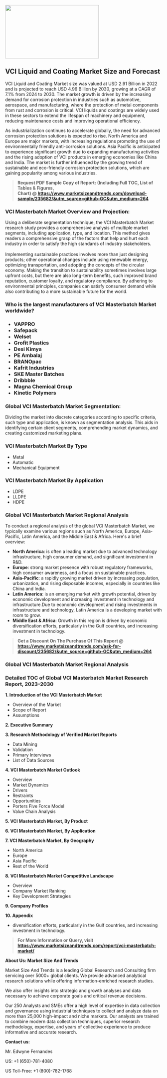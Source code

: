 <p><img class="alignnone size-medium wp-image-20088" src="https://ffe5etoiles.com/wp-content/uploads/2024/12/MST1-300x171.png" alt="" width="300" height="171" /></p><h2>VCI Liquid and Coating Market Size and Forecast</h2><p>VCI Liquid and Coating Market size was valued at USD 2.91 Billion in 2022 and is projected to reach USD 4.96 Billion by 2030, growing at a CAGR of 7.1% from 2024 to 2030. The market growth is driven by the increasing demand for corrosion protection in industries such as automotive, aerospace, and manufacturing, where the protection of metal components from rust and corrosion is critical. VCI liquids and coatings are widely used in these sectors to extend the lifespan of machinery and equipment, reducing maintenance costs and improving operational efficiency.</p><p>As industrialization continues to accelerate globally, the need for advanced corrosion protection solutions is expected to rise. North America and Europe are major markets, with increasing regulations promoting the use of environmentally friendly anti-corrosion solutions. Asia Pacific is anticipated to experience significant growth due to expanding manufacturing activities and the rising adoption of VCI products in emerging economies like China and India. The market is further influenced by the growing trend of sustainable and eco-friendly corrosion protection solutions, which are gaining popularity among various industries.</p></p><blockquote id="" class=""><strong>Request PDF Sample Copy of Report: (Including Full TOC, List of Tables &amp; Figures, Chart)&nbsp;@&nbsp;<strong><a href="https://www.marketsizeandtrends.com/download-sample/235682/&utm_source=github-GC&utm_medium=264" target="_blank">https://www.marketsizeandtrends.com/download-sample/235682/&utm_source=github-GC&utm_medium=264</a></strong></strong></blockquote><h3 id="" class="">VCI Masterbatch Market&nbsp;Overview and Projection:</h3><p id="" class="">Using a deliberate segmentation technique, the VCI Masterbatch Market research study provides a comprehensive analysis of multiple market segments, including application, type, and location. This method gives readers a comprehensive grasp of the factors that help and hurt each industry in order to satisfy the high standards of industry stakeholders. <br /> <br />Implementing sustainable practices involves more than just designing products; other operational changes include using renewable energy, optimizing transportation, and adopting the concepts of the circular economy. Making the transition to sustainability sometimes involves large upfront costs, but there are also long-term benefits, such improved brand reputation, customer loyalty, and regulatory compliance. By adhering to environmental principles, companies can satisfy consumer demand while also contributing to a more sustainable future for the world.</p><h3 id="" class="">Who is the largest manufacturers of&nbsp;VCI Masterbatch Market worldwide?</h3><h3 class=""><p><ul><li>VAPPRO </li><li> Safepack </li><li> Welset </li><li> Grofit Plastics </li><li> Desi Kimya </li><li> PE Ambalaj </li><li> BRANOpac </li><li> Kafrit Industries </li><li> SKE Master Batches </li><li> Dribbble </li><li> Magna Chemical Group </li><li> Kinetic Polymers</li></ul></p></h3><h3 id="" class="">Global&nbsp;VCI Masterbatch Market Segmentation:</h3><p id="" class="">Dividing the market into discrete categories according to specific criteria, such type and application, is known as segmentation analysis. This aids in identifying certain client segments, comprehending market dynamics, and creating customized marketing plans.</p><h3 id="" class="">VCI Masterbatch Market&nbsp;By Type</h3><p><p><ul><li>Metal</li><li> Automatic</li><li> Mechanical Equipment</p></li></ul></p></p><h3 id="" class="">VCI Masterbatch Market&nbsp;By Application</h3><p class=""><p><ul><li>LDPE</li><li> LLDPE</li><li> HDPE</li></ul></p></p><h3 id="" class="">Global VCI Masterbatch Market Regional Analysis</h3><p id="" class="">To conduct a regional analysis of the global VCI Masterbatch Market, we typically examine various regions such as North America, Europe, Asia-Pacific, Latin America, and the Middle East &amp; Africa. Here's a brief overview:</p><ul><li><strong>North America</strong>: is often a leading market due to advanced technology infrastructure, high consumer demand, and significant investment in R&amp;D.</li><li><strong>Europe</strong>: strong market presence with robust regulatory frameworks, high consumer awareness, and a focus on sustainable practices.</li><li><strong>Asia-Pacific</strong>: a rapidly growing market driven by increasing population, urbanization, and rising disposable incomes, especially in countries like China and India.</li><li><strong>Latin America</strong>: is an emerging market with growth potential, driven by economic development and increasing investment in technology and infrastructure.Due to economic development and rising investments in infrastructure and technology, Latin America is a developing market with room to grow.</li><li><strong>Middle East &amp; Africa</strong>: Growth in this region is driven by economic diversification efforts, particularly in the Gulf countries, and increasing investment in technology.</li></ul><blockquote id="" class=""><strong>Get a Discount On The Purchase Of This Report @ <strong><a href="https://www.marketsizeandtrends.com/ask-for-discount/235682/&utm_source=github-GC&utm_medium=264" target="_blank">https://www.marketsizeandtrends.com/ask-for-discount/235682/&utm_source=github-GC&utm_medium=264</a></strong></strong></blockquote><h3 id="" class="">Global VCI Masterbatch Market Regional Analysis</h3><h3 id="" class="">Detailed TOC of Global VCI Masterbatch Market Research Report, 2023-2030</h3><p id="" class=""><strong>1. Introduction of the VCI Masterbatch Market</strong></p><ul><li>Overview of the Market</li><li>Scope of Report</li><li>Assumptions</li></ul><p id="" class=""><strong>2. Executive Summary</strong></p><p id="" class=""><strong>3. Research Methodology of Verified Market Reports</strong></p><ul><li>Data Mining</li><li>Validation</li><li>Primary Interviews</li><li>List of Data Sources</li></ul><p id="" class=""><strong>4. VCI Masterbatch Market Outlook</strong></p><ul><li>Overview</li><li>Market Dynamics</li><li>Drivers</li><li>Restraints</li><li>Opportunities</li><li>Porters Five Force Model</li><li>Value Chain Analysis</li></ul><p id="" class=""><strong>5. VCI Masterbatch Market, By Product</strong></p><p id="" class=""><strong>6. VCI Masterbatch Market, By Application</strong></p><p id="" class=""><strong>7. VCI Masterbatch Market, By Geography</strong></p><ul><li>North America</li><li>Europe</li><li>Asia Pacific</li><li>Rest of the World</li></ul><p id="" class=""><strong>8. VCI Masterbatch Market Competitive Landscape</strong></p><ul><li>Overview</li><li>Company Market Ranking</li><li>Key Development Strategies</li></ul><p id="" class=""><strong>9. Company Profiles</strong></p><p id="" class=""><strong>10. Appendix</strong></p><ul><li>diversification efforts, particularly in the Gulf countries, and increasing investment in technology.</li></ul><blockquote id="" class=""><strong>For More Information or Query, visit <strong><strong><a href="https://www.marketsizeandtrends.com/report/vci-masterbatch-market/" target="_blank">https://www.marketsizeandtrends.com/report/vci-masterbatch-market/</a></strong></strong></strong></blockquote><p id="" class=""><strong>About Us: Market Size And Trends</strong></p><p id="" class="">Market Size And Trends is a leading Global Research and Consulting firm servicing over 5000+ global clients. We provide advanced analytical research solutions while offering information-enriched research studies.</p><p id="" class="">We also offer insights into strategic and growth analyses and data necessary to achieve corporate goals and critical revenue decisions.</p><p id="" class="">Our 250 Analysts and SMEs offer a high level of expertise in data collection and governance using industrial techniques to collect and analyze data on more than 25,000 high-impact and niche markets. Our analysts are trained to combine modern data collection techniques, superior research methodology, expertise, and years of collective experience to produce informative and accurate research.</p><p id="" class=""><strong>Contact us:</strong></p><p id="" class="">Mr. Edwyne Fernandes</p><p id="" class="">US: +1 (650)-781-4080</p><p id="" class="">US Toll-Free: +1 (800)-782-1768</p>
